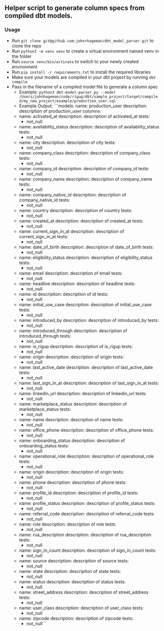 ## Helper script to generate column specs from compiled dbt models. 

### Usage

* Run `git clone git@github.com:johnrhageman/dbt_model_parser.git` to clone the repo
* Run `python3 -m venv venv` to create a virtual environment named venv in the folder
* Run `source venv/bin/activate` to switch to your newly created environment
* Run `pip install -r requirements.txt` to install the required libraries
* Make sure your models are compiled in your dbt project by running `dbt compile`
* Pass in the filename of a compiled model file to generate a column spec
    * Example: `python3 dbt-model-parser.py --model /Users/johnhageman/code/rigup/dbt/sample_project/target/compiled/my_new_project/example/production_user.sql`
    * Example Output: ```models:
  name: production_user
  description: description of production_user
  columns:
  - name: activated_at
    description: description of activated_at
    tests:
    - not_null
  - name: availability_status
    description: description of availability_status
    tests:
    - not_null
  - name: city
    description: description of city
    tests:
    - not_null
  - name: company_class
    description: description of company_class
    tests:
    - not_null
  - name: company_id
    description: description of company_id
    tests:
    - not_null
  - name: company_name
    description: description of company_name
    tests:
    - not_null
  - name: company_native_id
    description: description of company_native_id
    tests:
    - not_null
  - name: country
    description: description of country
    tests:
    - not_null
  - name: created_at
    description: description of created_at
    tests:
    - not_null
  - name: current_sign_in_at
    description: description of current_sign_in_at
    tests:
    - not_null
  - name: date_of_birth
    description: description of date_of_birth
    tests:
    - not_null
  - name: eligibility_status
    description: description of eligibility_status
    tests:
    - not_null
  - name: email
    description: description of email
    tests:
    - not_null
  - name: headline
    description: description of headline
    tests:
    - not_null
  - name: id
    description: description of id
    tests:
    - not_null
  - name: initial_use_case
    description: description of initial_use_case
    tests:
    - not_null
  - name: introduced_by
    description: description of introduced_by
    tests:
    - not_null
  - name: introduced_through
    description: description of introduced_through
    tests:
    - not_null
  - name: is_rigup
    description: description of is_rigup
    tests:
    - not_null
  - name: origin
    description: description of origin
    tests:
    - not_null
  - name: last_active_date
    description: description of last_active_date
    tests:
    - not_null
  - name: last_sign_in_at
    description: description of last_sign_in_at
    tests:
    - not_null
  - name: linkedin_url
    description: description of linkedin_url
    tests:
    - not_null
  - name: marketplace_status
    description: description of marketplace_status
    tests:
    - not_null
  - name: name
    description: description of name
    tests:
    - not_null
  - name: office_phone
    description: description of office_phone
    tests:
    - not_null
  - name: onboarding_status
    description: description of onboarding_status
    tests:
    - not_null
  - name: operational_role
    description: description of operational_role
    tests:
    - not_null
  - name: origin
    description: description of origin
    tests:
    - not_null
  - name: phone
    description: description of phone
    tests:
    - not_null
  - name: profile_id
    description: description of profile_id
    tests:
    - not_null
  - name: profile_status
    description: description of profile_status
    tests:
    - not_null
  - name: referral_code
    description: description of referral_code
    tests:
    - not_null
  - name: role
    description: description of role
    tests:
    - not_null
  - name: rua_description
    description: description of rua_description
    tests:
    - not_null
  - name: sign_in_count
    description: description of sign_in_count
    tests:
    - not_null
  - name: source
    description: description of source
    tests:
    - not_null
  - name: state
    description: description of state
    tests:
    - not_null
  - name: status
    description: description of status
    tests:
    - not_null
  - name: street_address
    description: description of street_address
    tests:
    - not_null
  - name: user_class
    description: description of user_class
    tests:
    - not_null
  - name: zipcode
    description: description of zipcode
    tests:
    - not_null```